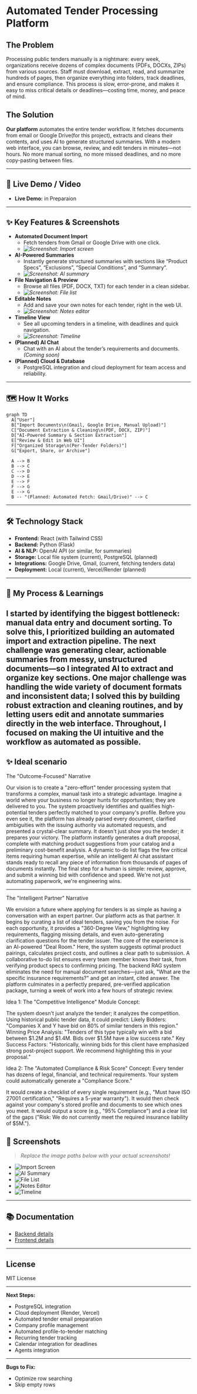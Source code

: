# Automated Tender Processing Platform

## The Problem

Processing public tenders manually is a nightmare: every week, organizations receive dozens of complex documents (PDFs, DOCXs, ZIPs) from various sources. Staff must download, extract, read, and summarize hundreds of pages, then organize everything into folders, track deadlines, and ensure compliance. This process is slow, error-prone, and makes it easy to miss critical details or deadlines—costing time, money, and peace of mind.

## The Solution

**Our platform** automates the entire tender workflow. It fetches documents from email or Google Drive(for this project), extracts and cleans their contents, and uses AI to generate structured summaries. With a modern web interface, you can browse, review, and edit tenders in minutes—not hours. No more manual sorting, no more missed deadlines, and no more copy-pasting between files.

---

## 🚀 Live Demo / Video

- **Live Demo:** in Preparaion

---

## ✨ Key Features & Screenshots

- **Automated Document Import**
  - Fetch tenders from Gmail or Google Drive with one click.
  - _![Screenshot: Import screen](path/to/import_screenshot.png)_
- **AI-Powered Summaries**
  - Instantly generate structured summaries with sections like “Product Specs”, “Exclusions”, “Special Conditions”, and “Summary”.
  - _![Screenshot: AI summary](path/to/summary_screenshot.png)_
- **File Navigation & Preview**
  - Browse all files (PDF, DOCX, TXT) for each tender in a clean sidebar.
  - _![Screenshot: File list](path/to/filelist_screenshot.png)_
- **Editable Notes**
  - Add and save your own notes for each tender, right in the web UI.
  - _![Screenshot: Notes editor](path/to/notes_screenshot.png)_
- **Timeline View**
  - See all upcoming tenders in a timeline, with deadlines and quick navigation.
  - _![Screenshot: Timeline](path/to/timeline_screenshot.png)_
- **(Planned) AI Chat**
  - Chat with an AI about the tender’s requirements and documents. _(Coming soon)_
- **(Planned) Cloud & Database**
  - PostgreSQL integration and cloud deployment for team access and reliability.

---

## 🗺️ How It Works

```mermaid
graph TD
  A["User"]
  B["Import Documents\n(Gmail, Google Drive, Manual Upload)"]
  C["Document Extraction & Cleaning\n(PDF, DOCX, ZIP)"]
  D["AI-Powered Summary & Section Extraction"]
  E["Review & Edit in Web UI"]
  F["Organized Storage\n(Per-Tender Folders)"]
  G["Export, Share, or Archive"]

  A --> B
  B --> C
  C --> D
  D --> E
  E --> F
  F --> G
  E --> G
  B -- "(Planned: Automated Fetch: Gmail/Drive)" --> C
```

---

## 🛠️ Technology Stack

- **Frontend:** React (with Tailwind CSS)
- **Backend:** Python (Flask)
- **AI & NLP:** OpenAI API (or similar, for summaries)
- **Storage:** Local file system (current), PostgreSQL (planned)
- **Integrations:** Google Drive, Gmail, (current, fetching tenders data)
- **Deployment:** Local (current), Vercel/Render (planned)

---

## 🧭 My Process & Learnings

I started by identifying the biggest bottleneck: manual data entry and document sorting. To solve this, I prioritized building an automated import and extraction pipeline. The next challenge was generating clear, actionable summaries from messy, unstructured documents—so I integrated AI to extract and organize key sections. One major challenge was handling the wide variety of document formats and inconsistent data; I solved this by building robust extraction and cleaning routines, and by letting users edit and annotate summaries directly in the web interface. Throughout, I focused on making the UI intuitive and the workflow as automated as possible.
---

## ✨ Ideal scenario

The "Outcome-Focused" Narrative

Our vision is to create a "zero-effort" tender processing system that transforms a complex, manual task into a strategic advantage. Imagine a world where your business no longer hunts for opportunities; they are delivered to you. The system proactively identifies and qualifies high-potential tenders perfectly matched to your company's profile. Before you even see it, the platform has already parsed every document, clarified ambiguities with the issuing authority via automated requests, and presented a crystal-clear summary.
It doesn't just show you the tender; it prepares your victory. The platform instantly generates a draft proposal, complete with matching product suggestions from your catalog and a preliminary cost-benefit analysis. A dynamic to-do list flags the few critical items requiring human expertise, while an intelligent AI chat assistant stands ready to recall any piece of information from thousands of pages of documents instantly. The final step for a human is simple: review, approve, and submit a winning bid with confidence and speed. We're not just automating paperwork, we're engineering wins.

---

The "Intelligent Partner" Narrative

We envision a future where applying for tenders is as simple as having a conversation with an expert partner. Our platform acts as that partner. It begins by curating a list of ideal tenders, saving you from the noise. For each opportunity, it provides a "360-Degree View," highlighting key requirements, flagging missing details, and even auto-generating clarification questions for the tender issuer.
The core of the experience is an AI-powered "Deal Room." Here, the system suggests optimal product pairings, calculates project costs, and outlines a clear path to submission. A collaborative to-do list ensures every team member knows their task, from verifying product specs to confirming pricing. The backend RAG system eliminates the need for manual document searches—just ask, "What are the specific insurance requirements?" and get an instant, cited answer. The platform culminates in a perfectly prepared, pre-verified application package, turning a week of work into a few hours of strategic review.

Idea 1: The "Competitive Intelligence" Module Concept: 

The system doesn't just analyze the tender; it analyzes the competition. Using historical public tender data, it could predict:
Likely Bidders: "Companies X and Y have bid on 80% of similar tenders in this region."
Winning Price Analysis: "Tenders of this type typically win with a bid between $1.2M and $1.4M. Bids over $1.5M have a low success rate."
Key Success Factors: "Historically, winning bids for this client have emphasized strong post-project support. We recommend highlighting this in your proposal."

Idea 2: The "Automated Compliance & Risk Score"
Concept: Every tender has dozens of legal, financial, and technical requirements. Your system could automatically generate a "Compliance Score."

It would create a checklist of every single requirement (e.g., "Must have ISO 27001 certification," "Requires a 5-year warranty").
It would then check against your company's stored profile and documents to see which ones you meet.
It would output a score (e.g., "95% Compliance") and a clear list of the gaps ("Risk: We do not currently meet the required insurance liability of $5M.").
## 📸 Screenshots

> _Replace the image paths below with your actual screenshots!_

- ![Import Screen](path/to/import_screenshot.png)
- ![AI Summary](path/to/summary_screenshot.png)
- ![File List](path/to/filelist_screenshot.png)
- ![Notes Editor](path/to/notes_screenshot.png)
- ![Timeline](path/to/timeline_screenshot.png)

---

## 📚 Documentation

- [Backend details](backend/README.md)
- [Frontend details](frontend/README.md)

---

## License

MIT License

---

**Next Steps:**  
- PostgreSQL integration  
- Cloud deployment (Render, Vercel)  
- Automated tender email preparation  
- Company profile management  
- Automated profile-to-tender matching  
- Recurring tender tracking  
- Calendar integration for deadlines
- Agents integration

---

**Bugs to Fix:**  
- Optimize row searching  
- Skip empty rows 

